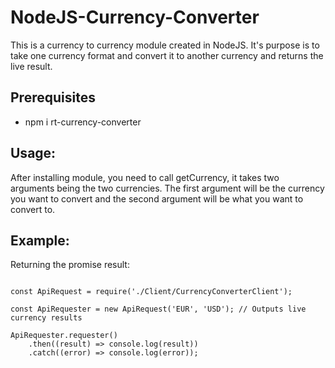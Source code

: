 # NodeJS-Currency-Converter

This is a currency to currency module created in NodeJS. It's purpose is to take one currency format and convert it to another currency and returns the live result.

## Prerequisites

* npm i rt-currency-converter

## Usage:

After installing module, you need to call getCurrency, it takes two arguments being the two currencies. 
The first argument will be the currency you want to convert and the second argument will be what you want to convert to.

## Example:

Returning the promise result:
```

const ApiRequest = require('./Client/CurrencyConverterClient');

const ApiRequester = new ApiRequest('EUR', 'USD'); // Outputs live currency results

ApiRequester.requester()
    .then((result) => console.log(result))
    .catch((error) => console.log(error));

```
